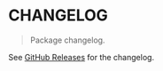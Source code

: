 # CHANGELOG

> Package changelog.

See [GitHub Releases](https://github.com/stdlib-js/random-streams-erlang/releases) for the changelog.